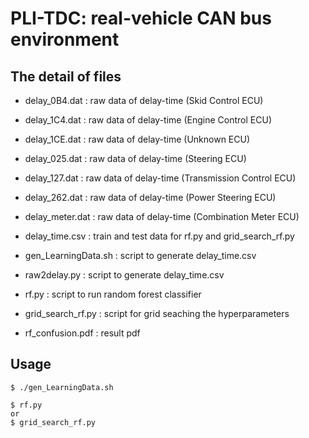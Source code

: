 PLI-TDC: real-vehicle CAN bus environment
====

## The detail of files  

* delay_0B4.dat         : raw data of delay-time (Skid Control ECU)  
* delay_1C4.dat         : raw data of delay-time (Engine Control ECU)  
* delay_1CE.dat         : raw data of delay-time (Unknown ECU)  
* delay_025.dat         : raw data of delay-time (Steering ECU)  
* delay_127.dat         : raw data of delay-time (Transmission Control ECU)  
* delay_262.dat         : raw data of delay-time (Power Steering ECU)  
* delay_meter.dat       : raw data of delay-time (Combination Meter ECU)  

* delay_time.csv        : train and test data for rf.py and grid_search_rf.py  
* gen_LearningData.sh   : script to generate delay_time.csv  
* raw2delay.py          : script to generate delay_time.csv  
* rf.py                 : script to run random forest classifier 
* grid_search_rf.py     : script for grid seaching the hyperparameters
* rf_confusion.pdf      : result pdf

## Usage  

```
$ ./gen_LearningData.sh  

$ rf.py  
or  
$ grid_search_rf.py  
```
